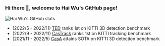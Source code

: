### Hi there 👋, welcome to Hai Wu's GitHub page!

<!--
**hailanyi/hailanyi** is a ✨ _special_ ✨ repository because its `README.md` (this file) appears on your GitHub profile.

Here are some ideas to get you started:

- 🔭 I’m currently working on ...
- 🌱 I’m currently learning ...
- 👯 I’m looking to collaborate on ...
- 🤔 I’m looking for help with ...
- 💬 Ask me about ...
- 📫 How to reach me: ...
- 😄 Pronouns: ...
- ⚡ Fun fact: ...
-->

![Hai Wu's GitHub stats](https://github-readme-stats.vercel.app/api?username=hailanyi&count_private=true&show_icons=true&theme=dracula&hide=prs,contribs)

<!-- ![Top Langs](https://github-readme-stats.vercel.app/api/top-langs/?username=hailanyi&layout=compact) -->

* (2022/5 - 2022/11) [TED](https://github.com/hailanyi/TED) ranks 1st on KITTI 3D detection benchmark
* (2022/9 - 2022/11) [CasTrack](https://github.com/hailanyi/3D-Multi-Object-Tracker) ranks 1st on KITTI tracking benchmark
* (2021/11 - 2022/5) [CasA](https://github.com/hailanyi/CasA) attains SOTA on KITTI 3D detection benchmark
